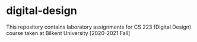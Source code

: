 # digital-design
This repository contains laboratory assignments for CS 223 (Digital Design) course taken at Bilkent University [2020-2021 Fall]
